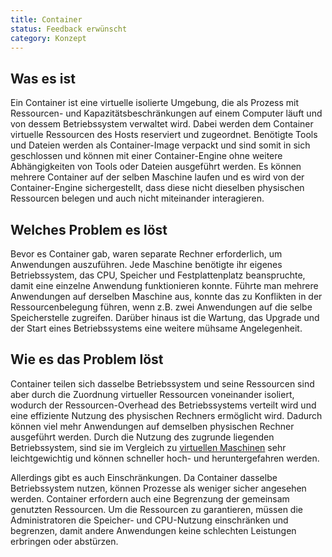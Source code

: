 ```yaml
---
title: Container
status: Feedback erwünscht
category: Konzept
---
```


## Was es ist

Ein Container ist eine virtuelle isolierte Umgebung, die als Prozess mit Ressourcen- und Kapazitätsbeschränkungen auf einem Computer läuft und von dessem Betriebssystem verwaltet wird. 
Dabei werden dem Container virtuelle Ressourcen des Hosts reserviert und zugeordnet.
Benötigte Tools und Dateien werden als Container-Image verpackt und sind somit in sich geschlossen und können mit einer Container-Engine ohne weitere Abhängigkeiten von Tools oder Dateien ausgeführt werden. 
Es können mehrere Container auf der selben Maschine laufen und es wird von der Container-Engine sichergestellt, dass diese nicht dieselben physischen Ressourcen belegen und auch nicht miteinander interagieren. 

## Welches Problem es löst

Bevor es Container gab, waren separate Rechner erforderlich, um Anwendungen auszuführen. 
Jede Maschine benötigte ihr eigenes Betriebssystem, das CPU, Speicher und Festplattenplatz beanspruchte, damit eine einzelne Anwendung funktionieren konnte. 
Führte man mehrere Anwendungen auf derselben Maschine aus, konnte das zu Konflikten in der Ressourcenbelegung führen, wenn z.B. zwei Anwendungen auf die selbe Speicherstelle zugreifen. 
Darüber hinaus ist die Wartung, das Upgrade und der Start eines Betriebssystems eine weitere mühsame Angelegenheit. 


## Wie es das Problem löst

Container teilen sich dasselbe Betriebssystem und seine Ressourcen sind aber durch die Zuordnung virtueller Ressourcen voneinander isoliert, wodurch der Ressourcen-Overhead des Betriebssystems verteilt wird und eine effiziente Nutzung des physischen Rechners ermöglicht wird. 
Dadurch können viel mehr Anwendungen auf demselben physischen Rechner ausgeführt werden. 
Durch die Nutzung des zugrunde liegenden Betriebssystem, sind sie im Vergleich zu [virtuellen Maschinen](/virtual-machine/) sehr leichtgewichtig und können schneller hoch- und heruntergefahren werden.

Allerdings gibt es auch Einschränkungen. 
Da Container dasselbe Betriebssystem nutzen, können Prozesse als weniger sicher angesehen werden.
Container erfordern auch eine Begrenzung der gemeinsam genutzten Ressourcen. 
Um die Ressourcen zu garantieren, müssen die Administratoren die Speicher- und CPU-Nutzung einschränken und begrenzen, damit andere Anwendungen keine schlechten Leistungen erbringen oder abstürzen.
